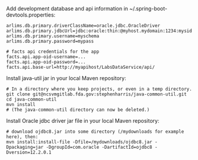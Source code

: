 Add development database and api information in ~/.spring-boot-devtools.properties:
```
arlims.db.primary.driverClassName=oracle.jdbc.OracleDriver
arlims.db.primary.jdbcUrl=jdbc:oracle:thin:@myhost.mydomain:1234:mysid
arlims.db.primary.username=myschema
arlims.db.primary.password=mypass

# facts api credentials for the app
facts.api.app-oid-username=...
facts.api.app-oid-password=...
facts.api.base-url=http://myapihost/LabsDataService/api/
```

Install java-util jar in your local Maven repository:
```
# In a directory where you keep projects, or even in a temp directory.
git clone git@ncsvmgitlab.fda.gov:stephenharris/java-common-util.git
cd java-common-util
mvn install
# (The java-common-util directory can now be deleted.)
```

Install Oracle jdbc driver jar file in your local Maven repository:
```
# download ojdbc8.jar into some directory (/mydownloads for example here), then:
mvn install:install-file -Dfile=/mydownloads/ojdbc8.jar -Dpackaging=jar -DgroupId=com.oracle -DartifactId=ojdbc8 -Dversion=12.2.0.1
```

